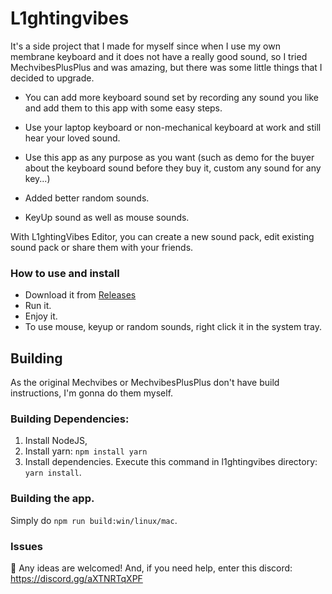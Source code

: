 # L1ghtingvibes

It's a side project that I made for myself since when I use my own membrane keyboard and it does not have a really good sound, so I tried MechvibesPlusPlus and was amazing, but there was some little things that I decided to upgrade.

- You can add more keyboard sound set by recording any sound you like and add them to this app with some easy steps.

- Use your laptop keyboard or non-mechanical keyboard at work and still hear your loved sound.

- Use this app as any purpose as you want (such as demo for the buyer about the keyboard sound before they buy it, custom any sound for any key...)

- Added better random sounds.

- KeyUp sound as well as mouse sounds.

With L1ghtingVibes Editor, you can create a new sound pack, edit existing sound pack or share them with your friends.

### How to use and install

- Download it from [Releases](https://github.com/L1ghtingBolt/lightingvibes/releases/latest)
- Run it.
- Enjoy it.
- To use mouse, keyup or random sounds, right click it in the system tray.


## Building

As the original Mechvibes or MechvibesPlusPlus don't have build instructions, I'm gonna do them myself.

### Building Dependencies:
1. Install NodeJS,
2. Install yarn: `npm install yarn`
3. Install dependencies. Execute this command in l1ghtingvibes directory: `yarn install`.

### Building the app.
Simply do `npm run build:win/linux/mac`.

### Issues

🤝 Any ideas are welcomed! And, if you need help, enter this discord: https://discord.gg/aXTNRTqXPF
